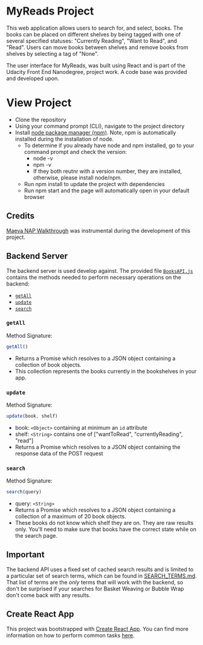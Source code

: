 # MyReads Project
This web application allows users to search for, and select, books. The books can be placed on different shelves by being tagged with one of several specified statuses: "Currently Reading", "Want to Read", and "Read". Users can move books between shelves and remove books from shelves by selecting a tag of "None".

The user interface for MyReads, was built using React and is part of the Udacity Front End Nanodegree, project work. A code base was provided and developed upon.

# View Project
* Clone the repository
* Using your command prompt (CLI), navigate to the project directory
* Install [node package manager (npm)](https://nodejs.org/en/). Note, npm is automatically installed during the installation of node.
  * To determine if you already have node and npm installed, go to your command prompt and check the version:
    * node -v
    * npm -v 
    * If they both reutnr with a version number, they are installed, otherwise, please install node/npm.
  * Run npm install to update the project with dependencies
  * Run npm start and the page will automatically open in your default browser

## Credits
[Maeva NAP Walkthrough](https://youtu.be/i6L2jLHV9j8) was instrumental during the development of this project.

## Backend Server
The backend server is used develop against. The provided file [`BooksAPI.js`](src/BooksAPI.js) contains the methods needed to perform necessary operations on the backend:

* [`getAll`](#getall)
* [`update`](#update)
* [`search`](#search)

### `getAll`

Method Signature:

```js
getAll()
```

* Returns a Promise which resolves to a JSON object containing a collection of book objects.
* This collection represents the books currently in the bookshelves in your app.

### `update`

Method Signature:

```js
update(book, shelf)
```

* book: `<Object>` containing at minimum an `id` attribute
* shelf: `<String>` contains one of ["wantToRead", "currentlyReading", "read"]  
* Returns a Promise which resolves to a JSON object containing the response data of the POST request

### `search`

Method Signature:

```js
search(query)
```

* query: `<String>`
* Returns a Promise which resolves to a JSON object containing a collection of a maximum of 20 book objects.
* These books do not know which shelf they are on. They are raw results only. You'll need to make sure that books have the correct state while on the search page.

## Important
The backend API uses a fixed set of cached search results and is limited to a particular set of search terms, which can be found in [SEARCH_TERMS.md](SEARCH_TERMS.md). That list of terms are the _only_ terms that will work with the backend, so don't be surprised if your searches for Basket Weaving or Bubble Wrap don't come back with any results.

## Create React App

This project was bootstrapped with [Create React App](https://github.com/facebookincubator/create-react-app). You can find more information on how to perform common tasks [here](https://github.com/facebookincubator/create-react-app/blob/master/packages/react-scripts/template/README.md).